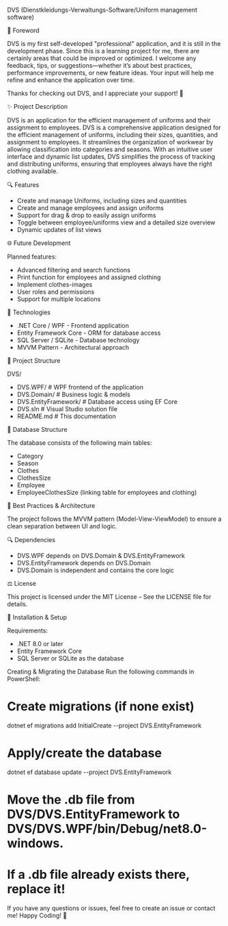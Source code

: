 DVS (Dienstkleidungs-Verwaltungs-Software/Uniform management software)


📢 Foreword

DVS is my first self-developed "professional" application, and it is still in the development phase.
Since this is a learning project for me, there are certainly areas that could be improved or optimized.
I welcome any feedback, tips, or suggestions—whether it’s about best practices, performance improvements,
or new feature ideas. Your input will help me refine and enhance the application over time.

Thanks for checking out DVS, and I appreciate your support! 🚀


✨ Project Description

DVS is an application for the efficient management of uniforms and their assignment to employees.
DVS is a comprehensive application designed for the efficient management of uniforms,
including their sizes, quantities, and assignment to employees. It streamlines the organization
of workwear by allowing classification into categories and seasons.
With an intuitive user interface and dynamic list updates, DVS simplifies the process of tracking
and distributing uniforms, ensuring that employees always have the right clothing available.


🔍 Features

 - Create and manage Uniforms, including sizes and quantities
 - Create and manage employees and assign uniforms
 - Support for drag & drop to easily assign uniforms
 - Toggle between employee/uniforms view and a detailed size overview
 - Dynamic updates of list views


🌐 Future Development

Planned features:
 - Advanced filtering and search functions
 - Print function for employees and assigned clothing
 - Implement clothes-images
 - User roles and permissions
 - Support for multiple locations


🔧 Technologies

 - .NET Core / WPF - Frontend application
 - Entity Framework Core - ORM for database access
 - SQL Server / SQLite - Database technology
 - MVVM Pattern - Architectural approach


📂 Project Structure

DVS/
 - DVS.WPF/              # WPF frontend of the application
 - DVS.Domain/           # Business logic & models
 - DVS.EntityFramework/  # Database access using EF Core
 - DVS.sln               # Visual Studio solution file
 - README.md             # This documentation


📁 Database Structure

The database consists of the following main tables:
 - Category
 - Season
 - Clothes
 - ClothesSize
 - Employee
 - EmployeeClothesSize (linking table for employees and clothing)


🔮 Best Practices & Architecture

The project follows the MVVM pattern (Model-View-ViewModel) to ensure a clean separation between UI and logic.


🔍 Dependencies

 - DVS.WPF depends on DVS.Domain & DVS.EntityFramework
 - DVS.EntityFramework depends on DVS.Domain
 - DVS.Domain is independent and contains the core logic


⚖ License

This project is licensed under the MIT License – See the LICENSE file for details.


🔼 Installation & Setup

Requirements:
 - .NET 8.0 or later
 - Entity Framework Core
 -  SQL Server or SQLite as the database

Creating & Migrating the Database
Run the following commands in PowerShell:

# Create migrations (if none exist)
dotnet ef migrations add InitialCreate --project DVS.EntityFramework

# Apply/create the database
dotnet ef database update --project DVS.EntityFramework

# Move the .db file from DVS/DVS.EntityFramework to DVS/DVS.WPF/bin/Debug/net8.0-windows. 
# If a .db file already exists there, replace it!


If you have any questions or issues, feel free to create an issue or contact me!
Happy Coding! 🚀
